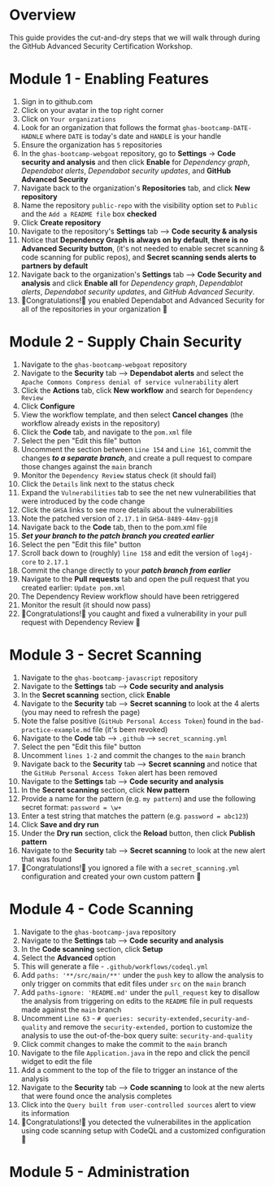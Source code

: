 # Overview
This guide provides the cut-and-dry steps that we will walk through during the GitHub Advanced Security Certification Workshop.

# Module 1 - Enabling Features
1. Sign in to github.com
2. Click on your avatar in the top right corner
3. Click on `Your organizations`
4. Look for an organization that follows the format `ghas-bootcamp-DATE-HADNLE` where `DATE` is today's date and `HANDLE` is your handle
5. Ensure the organization has `5` repositories
6. In the `ghas-bootcamp-webgoat` repository, go to **Settings** -> **Code security and analysis** and then click **Enable** for _Dependency graph_, _Dependabot alerts_, _Dependabot security updates_, and **GitHub Advanced Security**
7. Navigate back to the organization's **Repositories** tab, and click **New repository**
8. Name the repository `public-repo` with the visibility option set to `Public` and the `Add a README file` box **checked**
9. Click **Create repository**
10. Navigate to the repository's **Settings** tab --> **Code security & analysis**
11. Notice that **Dependency Graph is always on by default**, **there is no Advanced Security button**, (it's not needed to enable secret scanning & code scanning for public repos), and **Secret scanning sends alerts to partners by default**
12. Navigate back to the organization's **Settings** tab --> **Code Security and analysis** and click **Enable all** for _Dependency graph_, _Dependablot alerts_, _Dependabot security updates_, and _GitHub Advanced Security_.
13. 🎉Congratulations!🎉 you enabled Dependabot and Advanced Security for all of the repositories in your organization 🚀

# Module 2 - Supply Chain Security
1. Navigate to the `ghas-bootcamp-webgoat` repository
2. Navigate to the **Security** tab --> **Dependabot alerts** and select the `Apache Commons Compress denial of service vulnerability` alert
3. Click the **Actions** tab, click **New workflow** and search for `Dependency Review`
4. Click **Configure**
5. View the workflow template, and then select **Cancel changes** (the workflow already exists in the repository)
6. Click the **Code** tab, and navigate to the `pom.xml` file
7. Select the pen "Edit this file" button
8. Uncomment the section between `Line 154` and `Line 161`, commit the changes **_to a separate branch_**, and create a pull request to compare those changes against the `main` branch
9. Monitor the `Dependency Review` status check (it should fail)
10. Click the `Details` link next to the status check
11. Expand the `Vulnerabilities` tab to see the net new vulnerabilities that were introduced by the code change
12. Click the `GHSA` links to see more details about the vulnerabilities
13. Note the patched version of `2.17.1` in `GHSA-8489-44mv-ggj8`
14. Navigate back to the **Code** tab, then to the pom.xml file
15. _**Set your branch to the patch branch you created earlier**_
16. Select the pen "Edit this file" button
17. Scroll back down to (roughly) `line 158` and edit the version of `log4j-core` to `2.17.1`
18. Commit the change directly to your **_patch branch from earlier_**
19. Navigate to the **Pull requests** tab and open the pull request that you created earlier: `Update pom.xml`
20. The Dependency Review workflow should have been retriggered
21. Monitor the result (it should now pass)
22. 🎉Congratulations!🎉 you caught and fixed a vulnerability in your pull request with Dependency Review 🚀

# Module 3 - Secret Scanning
1. Navigate to the `ghas-bootcamp-javascript` repository
2. Navigate to the **Settings** tab --> **Code security and analysis**
3. In the **Secret scanning** section, click **Enable**
4. Navigate to the **Security** tab --> **Secret scanning** to look at the 4 alerts (you may need to refresh the page)
5. Note the false positive (`GitHub Personal Access Token`) found in the `bad-practice-example.md` file (it's been revoked)
6. Navigate to the **Code** tab --> `.github` --> `secret_scanning.yml`
7. Select the pen "Edit this file" button
8. Uncomment `lines 1-2` and commit the changes to the `main` branch
9. Navigate back to the **Security** tab --> **Secret scanning** and notice that the `GitHub Personal Access Token` alert has been removed
10. Navigate to the **Settings** tab --> **Code security and analysis**
11. In the **Secret scanning** section, click **New pattern**
12. Provide a name for the pattern (e.g. `my pattern`) and use the following secret format: `password = \w+`
13. Enter a test string that matches the pattern (e.g. `password = abc123`)
14. Click **Save and dry run**
15. Under the **Dry run** section, click the **Reload** button, then click **Publish pattern**
16. Navigate to the **Security** tab --> **Secret scanning** to look at the new alert that was found
17. 🎉Congratulations!🎉 you ignored a file with a `secret_scanning.yml` configuration and created your own custom pattern 🚀

# Module 4 - Code Scanning
1. Navigate to the `ghas-bootcamp-java` repository
2. Navigate to the **Settings** tab --> **Code security and analysis**
3. In the **Code scanning** section, click **Setup**
4. Select the **Advanced** option
5. This will generate a file - `.github/workflows/codeql.yml`
6. Add `paths: '**/src/main/**'` under the `push` key to allow the analysis to only trigger on commits that edit files under `src` on the `main` branch
7. Add `paths-ignore: 'README.md'` under the `pull_request` key to disallow the analysis from triggering on edits to the `README` file in pull requests made against the `main` branch
8. Uncomment `Line 63` - `# queries: security-extended,security-and-quality` and remove the `security-extended,` portion to customize the analysis to use the out-of-the-box query suite: `security-and-quality`
9. Click commit changes to make the commit to the `main` branch
10. Navigate to the file `Application.java` in the repo and click the pencil widget to edit the file
11. Add a comment to the top of the file to trigger an instance of the analysis
12. Navigate to the **Security** tab --> **Code scanning** to look at the new alerts that were found once the analysis completes
13. Click into the `Query built from user-controlled sources` alert to view its information
14. 🎉Congratulations!🎉 you detected the vulnerabilites in the application using code scanning setup with CodeQL and a customized configuration 🚀

# Module 5 - Administration
